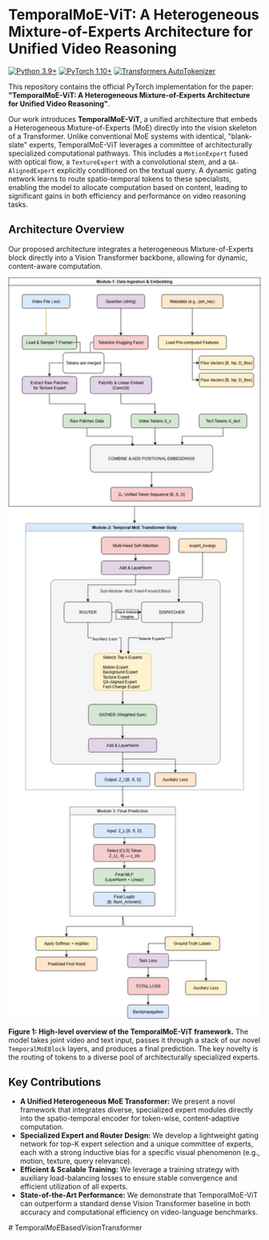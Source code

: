 # TemporalMoE-ViT: A Heterogeneous Mixture-of-Experts Architecture for Unified Video Reasoning

[![Python 3.9+](https://img.shields.io/badge/python-3.9+-blue.svg)](https://www.python.org/downloads/release/python-390/)
[![PyTorch 1.10+](https://img.shields.io/badge/pytorch-1.10%2B-EE4C2C.svg)](https://pytorch.org/get-started/locally/)
[![Transformers AutoTokenizer](https://img.shields.io/badge/Transformers-AutoTokenizer-44A8B3.svg)](https://huggingface.co/docs/transformers/main_classes/tokenizer)


This repository contains the official PyTorch implementation for the paper: **"TemporalMoE-ViT: A Heterogeneous Mixture-of-Experts Architecture for Unified Video Reasoning"**.

Our work introduces **TemporalMoE-ViT**, a unified architecture that embeds a Heterogeneous Mixture-of-Experts (MoE) directly into the vision skeleton of a Transformer. Unlike conventional MoE systems with identical, "blank-slate" experts, TemporalMoE-ViT leverages a committee of architecturally specialized computational pathways. This includes a `MotionExpert` fused with optical flow, a `TextureExpert` with a convolutional stem, and a `QA-AlignedExpert` explicitly conditioned on the textual query. A dynamic gating network learns to route spatio-temporal tokens to these specialists, enabling the model to allocate computation based on content, leading to significant gains in both efficiency and performance on video reasoning tasks.

## Architecture Overview

Our proposed architecture integrates a heterogeneous Mixture-of-Experts block directly into a Vision Transformer backbone, allowing for dynamic, content-aware computation.

<!-- TODO: Insert your architecture diagram image here -->
<!-- Example: ![Architecture Diagram](assets/architecture_diagram.png) -->
<p align="center">
  <img src="moevit_architecture.jpg" width="800">
</p>

**Figure 1: High-level overview of the TemporalMoE-ViT framework.** The model takes joint video and text input, passes it through a stack of our novel `TemporalMoEBlock` layers, and produces a final prediction. The key novelty is the routing of tokens to a diverse pool of architecturally specialized experts.

## Key Contributions

-   **A Unified Heterogeneous MoE Transformer:** We present a novel framework that integrates diverse, specialized expert modules directly into the spatio-temporal encoder for token-wise, content-adaptive computation.
-   **Specialized Expert and Router Design:** We develop a lightweight gating network for top-K expert selection and a unique committee of experts, each with a strong inductive bias for a specific visual phenomenon (e.g., motion, texture, query relevance).
-   **Efficient & Scalable Training:** We leverage a training strategy with auxiliary load-balancing losses to ensure stable convergence and efficient utilization of all experts.
-   **State-of-the-Art Performance:** We demonstrate that TemporalMoE-ViT can outperform a standard dense Vision Transformer baseline in both accuracy and computational efficiency on video-language benchmarks.

#   T e m p o r a l _ M o E _ B a s e d _ V i s i o n _ T r a n s f o r m e r 
 
 
